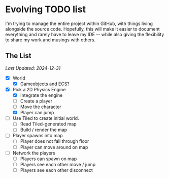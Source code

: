 # Evolving TODO list

I'm trying to manage the entire project within GitHub, with things living alongside the source code. 
Hopefully, this will make it easier to document everything and rarely have to leave my IDE -- while also giving the flexibility
to share my work and musings with others.

## The List
<i>Last Updated: 2024-12-31</i>

- [x] World
  - [x] Gameobjects and ECS?
- [x] Pick a 2D Physics Engine
  - [x] Integrate the engine
  - [ ] Create a player
  - [ ] Move the character
  - [x] Player can jump
- [ ] Use Tiled to create initial world.
  -  [ ] Read Tiled-generated map
  -  [ ] Build / render the map
- [ ] Player spawns into map
  - [ ] Player does not fall through floor
  - [ ] Player can move around on map
- [ ] Network the players
  - [ ] Players can spawn on map
  - [ ] Players see each other move / jump
  - [ ] Players see each other disconnect